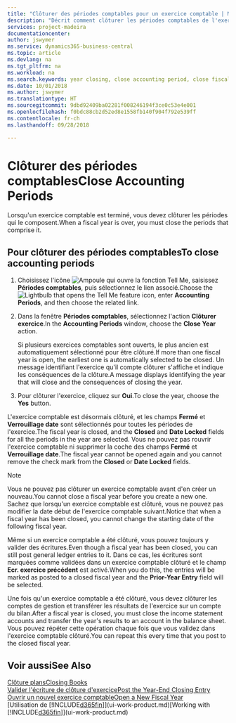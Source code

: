 ```yaml
---
title: "Clôturer des périodes comptables pour un exercice comptable | Microsoft Docs"
description: "Décrit comment clôturer les périodes comptables de l'exercice comptable."
services: project-madeira
documentationcenter: 
author: jswymer
ms.service: dynamics365-business-central
ms.topic: article
ms.devlang: na
ms.tgt_pltfrm: na
ms.workload: na
ms.search.keywords: year closing, close accounting period, close fiscal year, bank account detailed trial balance
ms.date: 10/01/2018
ms.author: jswymer
ms.translationtype: HT
ms.sourcegitcommit: 9dbd92409ba02281f008246194f3ce0c53e4e001
ms.openlocfilehash: f0bdc88cb2d52ed8e1558fb140f904f792e539ff
ms.contentlocale: fr-ch
ms.lasthandoff: 09/28/2018

---
```

# <a name="close-accounting-periods"></a><span data-ttu-id="b256f-103">Clôturer des périodes comptables</span><span class="sxs-lookup"><span data-stu-id="b256f-103">Close Accounting Periods</span></span>
<span data-ttu-id="b256f-104">Lorsqu'un exercice comptable est terminé, vous devez clôturer les périodes qui le composent.</span><span class="sxs-lookup"><span data-stu-id="b256f-104">When a fiscal year is over, you must close the periods that comprise it.</span></span>

## <a name="to-close-accounting-periods"></a><span data-ttu-id="b256f-105">Pour clôturer des périodes comptables</span><span class="sxs-lookup"><span data-stu-id="b256f-105">To close accounting periods</span></span>
1. <span data-ttu-id="b256f-106">Choisissez l'icône ![Ampoule qui ouvre la fonction Tell Me](media/ui-search/search_small.png "Dites-moi ce que vous voulez faire"), saisissez **Périodes comptables**, puis sélectionnez le lien associé.</span><span class="sxs-lookup"><span data-stu-id="b256f-106">Choose the ![Lightbulb that opens the Tell Me feature](media/ui-search/search_small.png "Tell me what you want to do") icon, enter **Accounting Periods**, and then choose the related link.</span></span>
2. <span data-ttu-id="b256f-107">Dans la fenêtre **Périodes comptables**, sélectionnez l'action **Clôturer exercice**.</span><span class="sxs-lookup"><span data-stu-id="b256f-107">In the **Accounting Periods** window, choose the **Close Year** action.</span></span>

    <span data-ttu-id="b256f-108">Si plusieurs exercices comptables sont ouverts, le plus ancien est automatiquement sélectionné pour être clôturé.</span><span class="sxs-lookup"><span data-stu-id="b256f-108">If more than one fiscal year is open, the earliest one is automatically selected to be closed.</span></span> <span data-ttu-id="b256f-109">Un message identifiant l'exercice qu'il compte clôturer s'affiche et indique les conséquences de la clôture.</span><span class="sxs-lookup"><span data-stu-id="b256f-109">A message displays identifying the year that will close and the consequences of closing the year.</span></span>
3. <span data-ttu-id="b256f-110">Pour clôturer l'exercice, cliquez sur **Oui**.</span><span class="sxs-lookup"><span data-stu-id="b256f-110">To close the year, choose the **Yes** button.</span></span>

<span data-ttu-id="b256f-111">L'exercice comptable est désormais clôturé, et les champs **Fermé** et **Verrouillage date** sont sélectionnés pour toutes les périodes de l'exercice.</span><span class="sxs-lookup"><span data-stu-id="b256f-111">The fiscal year is closed, and the **Closed** and **Date Locked** fields for all the periods in the year are selected.</span></span> <span data-ttu-id="b256f-112">Vous ne pouvez pas rouvrir l'exercice comptable ni supprimer la coche des champs **Fermé** et **Verrouillage date**.</span><span class="sxs-lookup"><span data-stu-id="b256f-112">The fiscal year cannot be opened again and you cannot remove the check mark from the **Closed** or **Date Locked** fields.</span></span>

> [!NOTE]  
>   <span data-ttu-id="b256f-113">Vous ne pouvez pas clôturer un exercice comptable avant d'en créer un nouveau.</span><span class="sxs-lookup"><span data-stu-id="b256f-113">You cannot close a fiscal year before you create a new one.</span></span> <span data-ttu-id="b256f-114">Sachez que lorsqu'un exercice comptable est clôturé, vous ne pouvez pas modifier la date début de l'exercice comptable suivant.</span><span class="sxs-lookup"><span data-stu-id="b256f-114">Notice that when a fiscal year has been closed, you cannot change the starting date of the following fiscal year.</span></span>

<span data-ttu-id="b256f-115">Même si un exercice comptable a été clôturé, vous pouvez toujours y valider des écritures.</span><span class="sxs-lookup"><span data-stu-id="b256f-115">Even though a fiscal year has been closed, you can still post general ledger entries to it.</span></span> <span data-ttu-id="b256f-116">Dans ce cas, les écritures sont marquées comme validées dans un exercice comptable clôturé et le champ **Ecr. exercice précédent** est activé.</span><span class="sxs-lookup"><span data-stu-id="b256f-116">When you do this, the entries will be marked as posted to a closed fiscal year and the **Prior-Year Entry** field will be selected.</span></span>

<span data-ttu-id="b256f-117">Une fois qu'un exercice comptable a été clôturé, vous devez clôturer les comptes de gestion et transférer les résultats de l'exercice sur un compte du bilan.</span><span class="sxs-lookup"><span data-stu-id="b256f-117">After a fiscal year is closed, you must close the income statement accounts and transfer the year's results to an account in the balance sheet.</span></span> <span data-ttu-id="b256f-118">Vous pouvez répéter cette opération chaque fois que vous validez dans l'exercice comptable clôturé.</span><span class="sxs-lookup"><span data-stu-id="b256f-118">You can repeat this every time that you post to the closed fiscal year.</span></span>

## <a name="see-also"></a><span data-ttu-id="b256f-119">Voir aussi</span><span class="sxs-lookup"><span data-stu-id="b256f-119">See Also</span></span>
[<span data-ttu-id="b256f-120">Clôture plans</span><span class="sxs-lookup"><span data-stu-id="b256f-120">Closing Books</span></span>](year-close-books.md)  
[<span data-ttu-id="b256f-121">Valider l'écriture de clôture d'exercice</span><span class="sxs-lookup"><span data-stu-id="b256f-121">Post the Year-End Closing Entry</span></span>](year-how-post-year-end-close-entry.md)  
[<span data-ttu-id="b256f-122">Ouvrir un nouvel exercice comptable</span><span class="sxs-lookup"><span data-stu-id="b256f-122">Open a New Fiscal Year</span></span>](finance-how-open-new-fiscal-year.md)  
<span data-ttu-id="b256f-123">[Utilisation de [!INCLUDE[d365fin](includes/d365fin_md.md)]](ui-work-product.md)</span><span class="sxs-lookup"><span data-stu-id="b256f-123">[Working with [!INCLUDE[d365fin](includes/d365fin_md.md)]](ui-work-product.md)</span></span>

